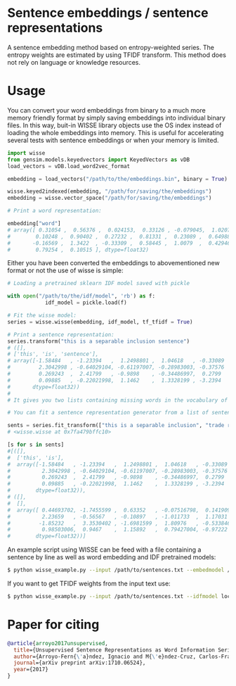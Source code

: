 # Sentence embeddings / sentence representations
A sentence embedding method based on entropy-weighted series. The entropy weights are estimated by using TFIDF transform. 
This method does not rely on language or knowledge resources.

# Usage

You can convert your word embeddings from binary to a much more memory friendly format by simply saving embeddings into individual binary files. In this way, buit-in WISSE library objects use the OS index instead of loading 
the whole embeddings into memory. This is useful for accelerating several tests with sentence embeddings or when your memory
is limited.

```python
import wisse
from gensim.models.keyedvectors import KeyedVectors as vDB
load_vectors = vDB.load_word2vec_format

embedding = load_vectors("/path/to/the/embeddings.bin", binary = True)

wisse.keyed2indexed(embedding, "/path/for/saving/the/embeddings")
embedding = wisse.vector_space("/path/for/saving/the/embeddings")

# Print a word representation:

embedding["word"]
# array([ 0.31054 ,  0.56376 ,  0.024153,  0.33126 , -0.079045,  1.0207  ,
#        0.10248 ,  0.90402 ,  0.27232 ,  0.81331 ,  0.23089 ,  0.64988 ,
#       -0.16569 ,  1.3422  , -0.33309 ,  0.58445 ,  1.0079  ,  0.42946 ,
#        0.79254 ,  0.10515 ], dtype=float32)

```

Either you have been converted the embeddings to abovementioned new format or not the use of wisse is simple:

```python
# Loading a pretrained sklearn IDF model saved with pickle

with open("/path/to/the/idf/model", 'rb') as f:
            idf_model = pickle.load(f)

# Fit the wisse model:
series = wisse.wisse(embedding, idf_model, tf_tfidf = True)

# Print a sentence representation:
series.transform("this is a separable inclusion sentence")
# ([],
# ['this', 'is', 'sentence'],
# array([-1.58484   , -1.23394   ,  1.2498801 ,  1.04618   , -0.33089   ,
#         2.3042998 , -0.64029104, -0.61197007, -0.28983003, -0.37576   ,
#         0.269243  ,  2.41799   , -0.9898    , -0.34486997,  0.2799    ,
#         0.09885   , -0.22021998,  1.1462    ,  1.3328199 , -3.2394    ],
#       dtype=float32))
#
# It gives you two lists containing missing words in the vocabulary of the model

# You can fit a sentence representation generator from a list of sentences:

sents = series.fit_transform(["this is a separable inclusion", "trade regarding cause"])
# <wisse.wisse at 0x7fa479bffc10>

[s for s in sents]
#[([],
#  ['this', 'is'],
#  array([-1.58484   , -1.23394   ,  1.2498801 ,  1.04618   , -0.33089   ,
#          2.3042998 , -0.64029104, -0.61197007, -0.28983003, -0.37576   ,
#          0.269243  ,  2.41799   , -0.9898    , -0.34486997,  0.2799    ,
#          0.09885   , -0.22021998,  1.1462    ,  1.3328199 , -3.2394    ],
#        dtype=float32)),
# ([],
#  [],
#  array([ 0.44693702, -1.7455599 ,  0.63352   , -0.07516798,  0.14190999,
#          2.23659   , -0.56567   , -0.10897   , -1.011733  ,  1.17031   ,
#         -1.85232   ,  3.3530402 , -1.6981599 ,  1.80976   , -0.533846  ,
#          0.98503006,  0.9467    ,  1.15892   ,  0.79427004, -0.97222   ],
#        dtype=float32))]

``` 
An example script using WISSE can be feed with a file containing a sentence by line as well as word embedding and IDF pretrained models:

```bash
$ python wisse_example.py --input /path/to/sentences.txt --embedmodel /path/to/embeddings.bin --idfmodel /path/to/pretrained_idf.pk --output test.vec
```
If you want to get TFIDF weights from the input text use:

```bash
$ python wisse_example.py --input /path/to/sentences.txt --idfmodel local --embedmodel /path/to/embeddings.bin --localw binary --output test.vec
```

# Paper for citing
```bibtex
@article{arroyo2017unsupervised,
  title={Unsupervised Sentence Representations as Word Information Series: Revisiting TF--IDF},
  author={Arroyo-Fern{\'a}ndez, Ignacio and M{\'e}ndez-Cruz, Carlos-Francisco and Sierra, Gerardo and Torres-Moreno, Juan-Manuel and Sidorov, Grigori},
  journal={arXiv preprint arXiv:1710.06524},
  year={2017}
}
```
